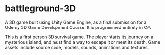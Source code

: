 # battleground-3D
A 3D game built using Unity Game Engine, as a final submission for a Udemy 3D Game Development Course. It is programmed entirely in C#.

This is a first person 3D survival game. The player starts its journey on a mysterious island, and must find a way to escape it or meet its death.
Game assets include source code, models, sounds, animations and textures.
